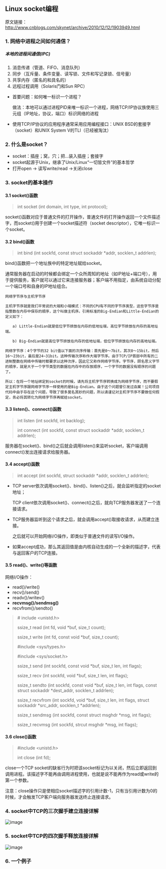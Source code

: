## Linux socket编程

原文链接：http://www.cnblogs.com/skynet/archive/2010/12/12/1903949.html

### 1. 网络中进程之间如何通信？

##### 本地的进程间通信(IPC)

1. 消息传递（管道、FIFO、消息队列）
2. 同步（互斥量、条件变量、读写锁、文件和写记录锁、信号量）
3. 共享内存（匿名的和具名的）
4. 远程过程调用（Solaris门和Sun RPC）



* 首要问题：如何唯一标识一个进程？

  做法：本地可以通过进程PID来唯一标识一个进程，网络TCP/IP协议族使用三元组（IP地址，协议，端口）标识网络的进程

* 使用TCP/IP协议的应用程序通常采用应用编程接口：UNIX BSD的套接字（socket）和UNIX System V的TLI（已经被淘汰）



### 2. 什么是socket？

* socket：插座；窝，穴；把...装入插座；套接字
* socket起源于Unix，继承了Unix/Linux“一切皆文件”的基本哲学
* 打开open -> 读写write/read ->关闭close

### 3. socket的基本操作

#### 3.1 socket()函数

> int socket (int domain, int type, int protocol);

socket()函数对应于普通文件的打开操作，普通文件的打开操作返回一个文件描述字，而socket()用于创建一个socket描述符（socket descriptor），它唯一标识一个socket。

#### 3.2 bind()函数

> int bind (int sockfd, const struct sockaddr *addr, socklen_t addrlen);

bind()函数把一个地址族中的特定地址赋给socket。

通常服务器在启动的时候都会绑定一个众所周知的地址（如IP地址+端口号），用于提供服务，客户就可以通过它来连接服务器；客户端不用指定，由系统自动分配一个端口号和自身的IP地址组合。

~~~
网络字节序与主机字节序

主机字节序就是我们平常说的大端和小端模式：不同的CPU有不同的字节序类型，这些字节序是指整数在内存中保存的顺序，这个叫做主机序。引用标准的Big-Endian和Little-Endian的定义如下：

　　a) Little-Endian就是低位字节排放在内存的低地址端，高位字节排放在内存的高地址端。

　　b) Big-Endian就是高位字节排放在内存的低地址端，低位字节排放在内存的高地址端。

网络字节序：4个字节的32 bit值以下面的次序传输：首先是0～7bit，其次8～15bit，然后16～23bit，最后是24~31bit。这种传输次序称作大端字节序。由于TCP/IP首部中所有的二进制整数在网络中传输时都要求以这种次序，因此它又称作网络字节序。字节序，顾名思义字节的顺序，就是大于一个字节类型的数据在内存中的存放顺序，一个字节的数据没有顺序的问题了。

所以：在将一个地址绑定到socket的时候，请先将主机字节序转换成为网络字节序，而不要假定主机字节序跟网络字节序一样使用的是Big-Endian。由于这个问题曾引发过血案！公司项目代码中由于存在这个问题，导致了很多莫名其妙的问题，所以请谨记对主机字节序不要做任何假定，务必将其转化为网络字节序再赋给socket。
~~~

#### 3.3 listen()、connect()函数

> int listen (int sockfd, int backlog);
>
> int connect (int sockfd, const struct sockaddr *addr, socklen_t addrlen);

服务器在socket()、bind()之后就会调用listen()来监听socket，客户端调用connect()发出连接请求给服务器。

#### 3.4 accept()函数

> int accept (int sockfd, struct sockaddr *addr, socklen_t addrlen);

* TCP server依次调用socket()、bind()、listen()之后，就会监听指定的socket地址；

  TCP client依次调用socket()、connect()之后，就向TCP服务器发送了一个连接请求。

* TCP服务器监听到这个请求之后，就会调用accept()取接收请求，从而建立连接。

  之后就可以开始网络I/O操作，即类似于普通文件的读写I/O操作。

* 如果accept成功，那么其返回值是由内核自动生成的一个全新的描述字，代表与返回客户的TCP连接。

#### 3.5 read()、write()等函数

网络I/O操作：

* read()/write()
* recv()/send()
* readv()/writev()
* **recvmsg()/sendmsg()**
* recvfrom()/sendto()

> \# include <unistd.h>
>
> ssize_t read (int fd, void *buf, size_t count);
>
> ssize_t write (int fd, const void *buf, size_t count);
>
>  
>
> \#include <sys/types.h>
>
> \#include <sys/socket.h> 
>
> ssize_t send (int sockfd, const void *buf, size_t len, int flags);
>
> ssize_t recv (int sockfd, void *buf, size_t len, int flags); 
>
> ssize_t sendto (int sockfd, const void *buf, size_t len, int flags, const struct sockaddr *dest_addr, socklen_t addrlen);
>
> ssize_t recvfrom (int sockfd, void *buf, size_t len, int flags, struct sockaddr *src_addr, socklen_t *addrlen); 
>
> ssize_t sendmsg (int sockfd, const struct msghdr *msg, int flags);
>
> ssize_t recvmsg (int sockfd, strcut msghdr *msg, int flags);

#### 3.6 close()函数

> \#include <unistd.h>
>
> int close (int fd);

close一个TCP socket的缺省行为时把该socket标记为以关闭，然后立即返回到调用进程。该描述字不能再由调用进程使用，也就是说不能再作为read或write的第一个参数。

注意：close操作只是使相应socket描述字的引用计数-1，只有当引用计数为0的时候，才会触发TCP客户端向服务器发送终止连接请求。

### 4. socket中TCP的三次握手建立连接详解

![image](https://images.cnblogs.com/cnblogs_com/skynet/201012/201012122157476286.png)

### 5. socket中TCP的四次握手释放连接详解

![image](https://images.cnblogs.com/cnblogs_com/skynet/201012/201012122157494693.png)

### 6. 一个例子



